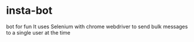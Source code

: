 # insta-bot
bot for fun
It uses Selenium with chrome webdriver to send bulk messages to a single user at the time 
